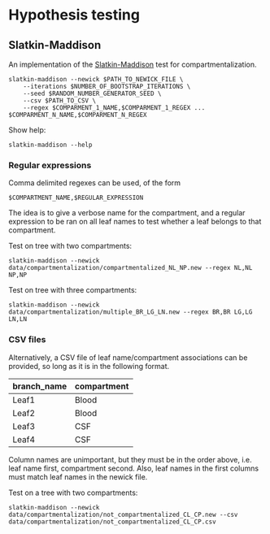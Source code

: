 # Hypothesis testing

## Slatkin-Maddison

An implementation of the [Slatkin-Maddison](http://www.genetics.org/content/123/3/603.short) test for compartmentalization.

```
slatkin-maddison --newick $PATH_TO_NEWICK_FILE \
	--iterations $NUMBER_OF_BOOTSTRAP_ITERATIONS \
	--seed $RANDOM_NUMBER_GENERATOR_SEED \
	--csv $PATH_TO_CSV \
	--regex $COMPARMENT_1_NAME,$COMPARMENT_1_REGEX ... $COMPARMENT_N_NAME,$COMPARMENT_N_REGEX
```

Show help:

```
slatkin-maddison --help
```

### Regular expressions

Comma delimited regexes can be used, of the form

```
$COMPARTMENT_NAME,$REGULAR_EXPRESSION
```

The idea is to give a verbose name for the compartment, and a regular expression to be ran on all leaf names to test whether a leaf belongs to that compartment.

Test on tree with two compartments:

```
slatkin-maddison --newick data/compartmentalization/compartmentalized_NL_NP.new --regex NL,NL NP,NP
```

Test on tree with three compartments:

```
slatkin-maddison --newick data/compartmentalization/multiple_BR_LG_LN.new --regex BR,BR LG,LG LN,LN
```

### CSV files

Alternatively, a CSV file of leaf name/compartment associations can be provided, so long as it is in the following format.

| branch_name | compartment |
| --- | --- |
| Leaf1 | Blood |
| Leaf2 | Blood |
| Leaf3 | CSF |
| Leaf4 | CSF |

Column names are unimportant, but they must be in the order above, i.e. leaf name first, compartment second. Also, leaf names in the first columns must match leaf names in the newick file.

Test on a tree with two compartments:

```
slatkin-maddison --newick data/compartmentalization/not_compartmentalized_CL_CP.new --csv data/compartmentalization/not_compartmentalized_CL_CP.csv
```
